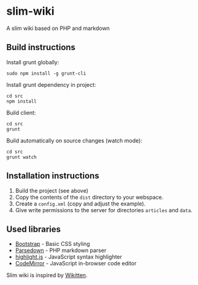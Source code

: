 slim-wiki
=========

A slim wiki based on PHP and markdown



Build instructions
------------------

Install grunt globally:

    sudo npm install -g grunt-cli

Install grunt dependency in project:

    cd src
    npm install

Build client:

    cd src
    grunt

Build automatically on source changes (watch mode):

    cd src
    grunt watch



Installation instructions
-------------------------

1. Build the project (see above)
2. Copy the contents of the `dist` directory to your webspace.
3. Create a `config.xml` (copy and adjust the example).
4. Give write permissions to the server for directories `articles` and `data`.


Used libraries
--------------

- [Bootstrap](http://getbootstrap.com/) - Basic CSS styling
- [Parsedown](https://github.com/erusev/parsedown/) - PHP markdown parser
- [highlight.js](https://highlightjs.org/) - JavaScript syntax highlighter
- [CodeMirror](https://codemirror.net/) - JavaScript in-browser code editor

Slim wiki is inspired by [Wikitten](https://github.com/victorstanciu/Wikitten).

